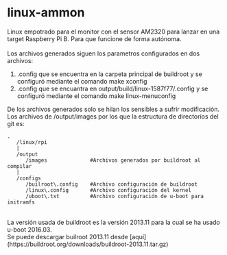 # linux-ammon
Linux empotrado para el monitor con el sensor AM2320 para lanzar en una target Raspberry Pi B. Para que funcione de forma autónoma.<br />
<br />
Los archivos generados siguen los parametros configurados en dos archivos:<br />
 1.  .config que se encuentra en la carpeta principal de buildroot y se configuró mediante el comando make xconfig<br />
 2.  .config que se encuantra en output/build/linux-1587f77/.config y se configuró mediante el comando make linux-menuconfig<br />
  
De los archivos generados solo se hilan los sensibles a sufrir modificación. Los archivos de /output/images por los que la estructura de directorios del git es:<br />
```
.
   /linux/rpi
   |
   /output
      /images              #Archivos generados por buildroot al compilar
   |
   /configs
      /builroot\.config    #Archivo configuración de buildroot
      /linux\.config       #Archivo configuración del kernel
      /uboot\.txt          #Archivo configuración de u-boot para initramfs
```   
<br />
La versión usada de buildroot es la versión 2013.11 para la cual se ha usado u-boot 2016.03.<br />
Se puede descargar builroot 2013.11 desde [aquí](https://buildroot.org/downloads/buildroot-2013.11.tar.gz)<br />
